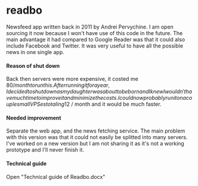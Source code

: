 # readbo 

Newsfeed app written back in 2011 by Andrei Pervychine. I am open sourcing it now because I won't have use of this code in the future. The main advantage it had compared to Google Reader was that it could also include Facebook and Twitter. It was very useful to have all the possible news in one single app.

#### Reason of shut down

Back then servers were more expensive, it costed me 80$/month to run this. After running it for a year, I decided to shut down as my daughter was about to be born and I knew I wouldn't have much time to improve it and minimize the costs. I could now probably run it on a couple small VPSes totaling 12$ / month and it would be much faster.

#### Needed improvement

Separate the web app, and the news fetching service. The main problem with this version was that it could not easily be splitted into many servers. I've worked on a new version but I am not sharing it as it's not a working prototype and I'll never finish it.

#### Technical guide

Open "Technical guide of Readbo.docx"
